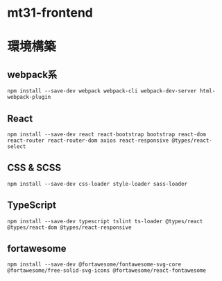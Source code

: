 # mt31-frontend

# 環境構築

## webpack系
```npm install --save-dev webpack webpack-cli webpack-dev-server html-webpack-plugin```

## React
```npm install --save-dev react react-bootstrap bootstrap react-dom react-router react-router-dom axios react-responsive @types/react-select```
## CSS & SCSS
```npm install --save-dev css-loader style-loader sass-loader```
## TypeScript
```npm install --save-dev typescript tslint ts-loader @types/react @types/react-dom @types/react-responsive```
## fortawesome
```npm install --save-dev @fortawesome/fontawesome-svg-core @fortawesome/free-solid-svg-icons @fortawesome/react-fontawesome```
